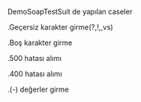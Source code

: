 

DemoSoapTestSuit de yapılan caseler

.Geçersiz karakter girme(?,!,\,vs)

.Boş karakter girme 

.500 hatası alımı

.400 hatası alımı

.(-) değerler girme 

